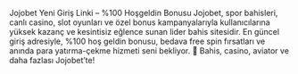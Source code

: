 Jojobet Yeni Giriş Linki – %100 Hoşgeldin Bonusu
Jojobet, spor bahisleri, canlı casino, slot oyunları ve özel bonus kampanyalarıyla kullanıcılarına yüksek kazanç ve kesintisiz eğlence sunan lider bahis sitesidir. En güncel giriş adresiyle, %100 hoş geldin bonusu, bedava free spin fırsatları ve anında para yatırma-çekme hizmeti seni bekliyor.
🎰 Bahis, casino, aviator ve daha fazlası Jojobet’te!

